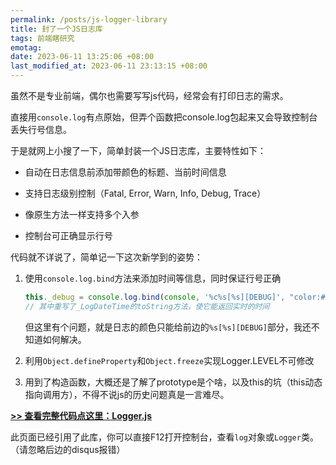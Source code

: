 ```yaml
---
permalink: /posts/js-logger-library
title: 封了一个JS日志库
tags: 前端瞎研究
emotag: 
date: 2023-06-11 13:25:06 +08:00
last_modified_at: 2023-06-11 23:13:15 +08:00
---
```


虽然不是专业前端，偶尔也需要写写js代码，经常会有打印日志的需求。

直接用`console.log`有点原始，但弄个函数把console.log包起来又会导致控制台丢失行号信息。

于是就网上小搜了一下，简单封装一个JS日志库，主要特性如下：

- 自动在日志信息前添加带颜色的标题、当前时间信息

- 支持日志级别控制（Fatal, Error, Warn, Info, Debug, Trace）

- 像原生方法一样支持多个入参

- 控制台可正确显示行号

代码就不详说了，简单记一下这次新学到的姿势：

1. 使用`console.log.bind`方法来添加时间等信息，同时保证行号正确

    ```js
    this._debug = console.log.bind(console, '%c%s[%s][DEBUG]', "color:#800080", title, _LogDateTime);
    // 其中重写了_LogDateTime的toString方法，使它能返回实时的时间
    ```

    但这里有个问题，就是日志的颜色只能给前边的`%s[%s][DEBUG]`部分，我还不知道如何解决。

2. 利用`Object.defineProperty`和`Object.freeze`实现Logger.LEVEL不可修改

3. 用到了构造函数，大概还是了解了prototype是个啥，以及this的坑（this动态指向调用方），不得不说js的历史问题真是一言难尽。

**[>> 查看完整代码点这里：Logger.js](/assets/posts/2023-06-11-js-logger-library/Logger.js)**

此页面已经引用了此库，你可以直接F12打开控制台，查看`log`对象或`Logger`类。（请忽略后边的disqus报错）

<script src="/assets/posts/2023-06-11-js-logger-library/Logger.js"></script>

<script>
    console.log(`=====================================================`);
    console.log(`测试：打印日志级别Logger.LEVEL`);
    console.log(Logger.LEVEL);

    console.log(`测试: 直接调用Logger()会出错`);
    try {
        Logger();
    } catch (e) {
        console.error(e);
    }

    function testLogger(log) {
        log.fatal('Woops!', { a: 1 });
        log.error('Woops!', { a: 1 });
        log.warn('Woops!', { a: 1 });
        log.info('Woops!', { a: 1 });
        log.debug('Woops!', { a: 1 });
        log.trace('Woops!', { a: 1 });
    }

    console.log(`测试: var log = new Logger('ForTest', 'trace');`);
    var log = new Logger('ForTest', 'trace');
    testLogger(log);

    console.log(`测试: log.level = 'error';`);
    log.level = 'error';
    testLogger(log);

    console.log(`测试: log.level = 0;`);
    log.level = 0;
    testLogger(log);

    console.log(`测试: log.title = 'NewTitle';`);
    log.title = 'NewTitle';
    testLogger(log);

    console.log(`测试: 打印log`);
    console.log(log);
    console.log(`=====================================================`);
    console.log(`==============👆 Logger.js 测试 👆==================`);
    console.log(`=====================================================`);
</script>